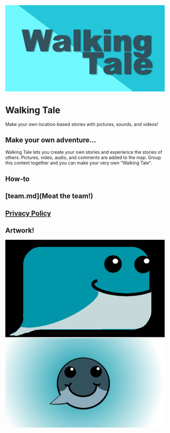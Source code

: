 <img src="images\feature1.png">

# Walking Tale

Make your own location-based stories with pictures, sounds, and videos!

## Make your own adventure...

Walking Tale lets you create your own stories and experience the stories of others. Pictures, video, audio, and comments are added to the map. Group this content together and you can make your very own "Walking Tale". 


## How-to

## [team.md](Meat the team!)

## [Privacy Policy](privacy_policy.md)

## Artwork!

<img src="images\new_whale.png">

<img src="images\whalefront2xcf.png">
